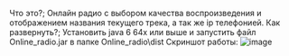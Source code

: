 Что это?; Онлайн радио с выбором качества воспроизведения и отображением названия текущего трека, а так же ip телефонией.
Как развернуть?; Установить java 6 64x или выше и запустить файл Online_radio.jar в папке Online_radio\dist 
Скриншот работы:
![image](https://user-images.githubusercontent.com/58762777/83028264-d6782700-a039-11ea-9679-9e0b22e95d52.png)
